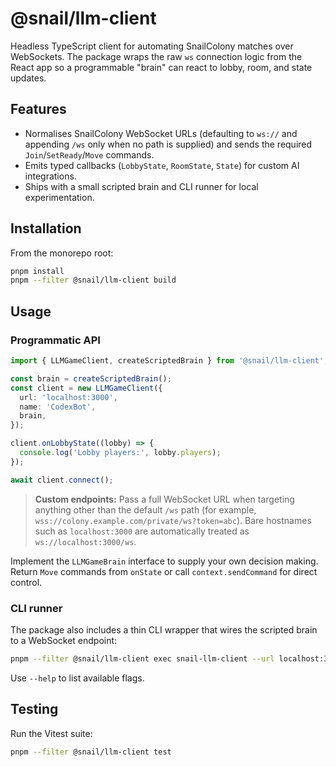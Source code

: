 # @snail/llm-client

Headless TypeScript client for automating SnailColony matches over WebSockets. The package wraps the
raw `ws` connection logic from the React app so a programmable "brain" can react to lobby, room, and
state updates.

## Features

- Normalises SnailColony WebSocket URLs (defaulting to `ws://` and appending `/ws` only when no path is supplied) and sends the required `Join`/`SetReady`/`Move` commands.
- Emits typed callbacks (`LobbyState`, `RoomState`, `State`) for custom AI integrations.
- Ships with a small scripted brain and CLI runner for local experimentation.

## Installation

From the monorepo root:

```bash
pnpm install
pnpm --filter @snail/llm-client build
```

## Usage

### Programmatic API

```ts
import { LLMGameClient, createScriptedBrain } from '@snail/llm-client';

const brain = createScriptedBrain();
const client = new LLMGameClient({
  url: 'localhost:3000',
  name: 'CodexBot',
  brain,
});

client.onLobbyState((lobby) => {
  console.log('Lobby players:', lobby.players);
});

await client.connect();
```

> **Custom endpoints:** Pass a full WebSocket URL when targeting anything other than the default `/ws` path (for example, `wss://colony.example.com/private/ws?token=abc`).
> Bare hostnames such as `localhost:3000` are automatically treated as `ws://localhost:3000/ws`.

Implement the `LLMGameBrain` interface to supply your own decision making. Return `Move` commands
from `onState` or call `context.sendCommand` for direct control.

### CLI runner

The package also includes a thin CLI wrapper that wires the scripted brain to a WebSocket endpoint:

```bash
pnpm --filter @snail/llm-client exec snail-llm-client --url localhost:3000 --name CodexBot
```

Use `--help` to list available flags.

## Testing

Run the Vitest suite:

```bash
pnpm --filter @snail/llm-client test
```

